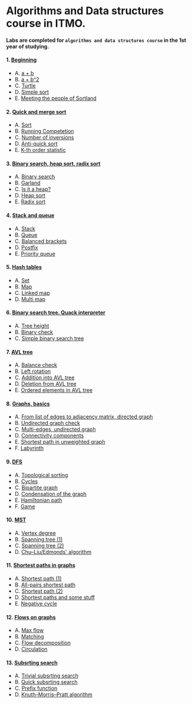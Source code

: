 # Algorithms and Data structures course in ITMO. 

#### Labs are completed for `algorithms and data structures course` in the 1st year of studying.

#### 1. [Beginning](https://github.com/Pronomuos/Algorithms_and_DS_ITMO/blob/master/lab1/tasks1.pdf)
   + A. [a + b](https://github.com/Pronomuos/Algorithms_and_DS_ITMO/blob/master/lab1/task_A.cpp) 
   + B. [a + b^2](https://github.com/Pronomuos/Algorithms_and_DS_ITMO/blob/master/lab1/task_B.cpp)
   + C. [Turtle](https://github.com/Pronomuos/Algorithms_and_DS_ITMO/blob/master/lab1/task_C.cpp)
   + D. [Simple sort](https://github.com/Pronomuos/Algorithms_and_DS_ITMO/blob/master/lab1/task_D.cpp)
   + E. [Meeting the people of Sortland](https://github.com/Pronomuos/Algorithms_and_DS_ITMO/blob/master/lab1/task_E.cpp)
#### 2. [Quick and merge sort](https://github.com/Pronomuos/Algorithms_and_DS_ITMO/blob/master/lab2/tasks2.pdf)
  + A. [Sort](https://github.com/Pronomuos/Algorithms_and_DS_ITMO/blob/master/lab2/task_A.cpp)
  + B. [Running Competetion](https://github.com/Pronomuos/Algorithms_and_DS_ITMO/blob/master/lab2/task_B.cpp)
  + C. [Number of inversions](https://github.com/Pronomuos/Algorithms_and_DS_ITMO/blob/master/lab2/task_C.cpp)
  + D. [Anti-quick sort](https://github.com/Pronomuos/Algorithms_and_DS_ITMO/blob/master/lab2/task_D.cpp)
  + E. [K-th order statistic](https://github.com/Pronomuos/Algorithms_and_DS_ITMO/blob/master/lab2/task_E.cpp)
#### 3. [Binary search, heap sort, radix sort](https://github.com/Pronomuos/Algorithms_and_DS_ITMO/blob/master/lab3/tasks3.pdf)
  + A. [Binary search](https://github.com/Pronomuos/Algorithms_and_DS_ITMO/blob/master/lab3/task_A.cpp)
  + B. [Garland](https://github.com/Pronomuos/Algorithms_and_DS_ITMO/blob/master/lab3/task_B.cpp)
  + C. [Is it a heap?](https://github.com/Pronomuos/Algorithms_and_DS_ITMO/blob/master/lab3/task_C.cpp)
  + D. [Heap sort](https://github.com/Pronomuos/Algorithms_and_DS_ITMO/blob/master/lab3/task_D.cpp)
  + E. [Radix sort](https://github.com/Pronomuos/Algorithms_and_DS_ITMO/blob/master/lab3/task_E.cpp)
 #### 4. [Stack and queue](https://github.com/Pronomuos/Algorithms_and_DS_ITMO/blob/master/lab4/tasks4.pdf)
   + A. [Stack](https://github.com/Pronomuos/Algorithms_and_DS_ITMO/blob/master/lab4/task_A.cpp)
   + B. [Queue](https://github.com/Pronomuos/Algorithms_and_DS_ITMO/blob/master/lab4/task_B.cpp)
   + C. [Balanced brackets](https://github.com/Pronomuos/Algorithms_and_DS_ITMO/blob/master/lab4/task_C.cpp)
   + D. [Postfix](https://github.com/Pronomuos/Algorithms_and_DS_ITMO/blob/master/lab4/task_D.cpp)
   + E. [Priority queue](https://github.com/Pronomuos/Algorithms_and_DS_ITMO/blob/master/lab4/task_E.cpp)
 #### 5. [Hash tables](https://github.com/Pronomuos/Algorithms_and_DS_ITMO/blob/master/lab5/tasks5.pdf)
   + A. [Set](https://github.com/Pronomuos/Algorithms_and_DS_ITMO/blob/master/lab5/task_A.cpp)
   + B. [Map](https://github.com/Pronomuos/Algorithms_and_DS_ITMO/blob/master/lab5/task_B.cpp)
   + C. [Linked map](https://github.com/Pronomuos/Algorithms_and_DS_ITMO/blob/master/lab5/task_C.cpp)
   + D. [Multi map](https://github.com/Pronomuos/Algorithms_and_DS_ITMO/blob/master/lab5/task_D.cpp)
#### 6. [Binary search tree. Quack interpreter](https://github.com/Pronomuos/Algorithms_and_DS_ITMO/blob/master/lab6/tasks6.pdf)
  + A. [Tree height](https://github.com/Pronomuos/Algorithms_and_DS_ITMO/blob/master/lab6/task_A.cpp)
  + B. [Binary check](https://github.com/Pronomuos/Algorithms_and_DS_ITMO/blob/master/lab6/task_B.cpp)
  + C. [Simple binary search tree](https://github.com/Pronomuos/Algorithms_and_DS_ITMO/blob/master/lab6/task_C.cpp)
 #### 7. [AVL tree](https://github.com/Pronomuos/Algorithms_and_DS_ITMO/blob/master/lab7/tasks7.pdf)
   + A. [Balance check](https://github.com/Pronomuos/Algorithms_and_DS_ITMO/blob/master/lab7/task_A.cpp)
   + B. [Left rotation](https://github.com/Pronomuos/Algorithms_and_DS_ITMO/blob/master/lab7/task_B.cpp)
   + C. [Addition into AVL tree](https://github.com/Pronomuos/Algorithms_and_DS_ITMO/blob/master/lab7/task_C.cpp)
   + D. [Deletion from AVL tree](https://github.com/Pronomuos/Algorithms_and_DS_ITMO/blob/master/lab7/task_D.cpp)
   + E. [Ordered elements in AVL tree](https://github.com/Pronomuos/Algorithms_and_DS_ITMO/blob/master/lab7/task_E.cpp)
 #### 8. [Graphs, basics](https://github.com/Pronomuos/Algorithms_and_DS_ITMO/blob/master/lab8/tasks8.pdf)
  + A. [From list of edges to adjacency matrix, directed graph](https://github.com/Pronomuos/Algorithms_and_DS_ITMO/blob/master/lab8/task_A.cpp)
  + B. [Undirected graph check](https://github.com/Pronomuos/Algorithms_and_DS_ITMO/blob/master/lab8/task_B.cpp)
  + C. [Multi-edges, undirected graph](https://github.com/Pronomuos/Algorithms_and_DS_ITMO/blob/master/lab8/task_C.cpp)
  + D. [Connectivity components](https://github.com/Pronomuos/Algorithms_and_DS_ITMO/blob/master/lab8/task_D.cpp)
  + E. [Shortest path in unweighted graph](https://github.com/Pronomuos/Algorithms_and_DS_ITMO/blob/master/lab8/task_E.cpp)
  + F. [Labyrinth](https://github.com/Pronomuos/Algorithms_and_DS_ITMO/blob/master/lab8/task_F.cpp)
#### 9. [DFS](https://github.com/Pronomuos/Algorithms_and_DS_ITMO/blob/master/lab9/tasks9.pdf)
  + A. [Topological sorting](https://github.com/Pronomuos/Algorithms_and_DS_ITMO/blob/master/lab9/task_A.cpp)
  + B. [Cycles](https://github.com/Pronomuos/Algorithms_and_DS_ITMO/blob/master/lab9/task_B.cpp)
  + C. [Bipartite graph](https://github.com/Pronomuos/Algorithms_and_DS_ITMO/blob/master/lab9/task_C.cpp)
  + D. [Condensation of the graph](https://github.com/Pronomuos/Algorithms_and_DS_ITMO/blob/master/lab9/task_D.cpp)
  + E. [Hamiltonian path](https://github.com/Pronomuos/Algorithms_and_DS_ITMO/blob/master/lab9/task_E.cpp)
  + F. [Game](https://github.com/Pronomuos/Algorithms_and_DS_ITMO/blob/master/lab9/task_F.cpp)
#### 10. [MST](https://github.com/Pronomuos/Algorithms_and_DS_ITMO/blob/master/lab10/tasks10.pdf)
  + A. [Vertex degree](https://github.com/Pronomuos/Algorithms_and_DS_ITMO/blob/master/lab10/task_A.cpp)
  + B. [Spanning tree (1)](https://github.com/Pronomuos/Algorithms_and_DS_ITMO/blob/master/lab10/task_B.cpp)
  + C. [Spanning tree (2)](https://github.com/Pronomuos/Algorithms_and_DS_ITMO/blob/master/lab10/task_C.cpp)
  + D. [Chu–Liu/Edmonds' algorithm](https://github.com/Pronomuos/Algorithms_and_DS_ITMO/blob/master/lab10/task_D.cpp)
 #### 11. [Shortest paths in graphs](https://github.com/Pronomuos/Algorithms_and_DS_ITMO/blob/master/lab11/tasks11.pdf)
   + A. [Shortest path (1)](https://github.com/Pronomuos/Algorithms_and_DS_ITMO/blob/master/lab11/task_A.cpp)
   + B. [All-pairs shortest path](https://github.com/Pronomuos/Algorithms_and_DS_ITMO/blob/master/lab11/task_B.cpp)
   + C. [Shortest path (2)](https://github.com/Pronomuos/Algorithms_and_DS_ITMO/blob/master/lab11/task_C.cpp)
   + D. [Shortest paths and some stuff](https://github.com/Pronomuos/Algorithms_and_DS_ITMO/blob/master/lab11/task_D.cpp)
   + E. [Negative cycle](https://github.com/Pronomuos/Algorithms_and_DS_ITMO/blob/master/lab11/task_E.cpp)
#### 12. [Flows on graphs](https://github.com/Pronomuos/Algorithms_and_DS_ITMO/blob/master/lab12/tasks12.pdf)
  + A. [Max flow](https://github.com/Pronomuos/Algorithms_and_DS_ITMO/blob/master/lab12/task_A.cpp)
  + B. [Matching](https://github.com/Pronomuos/Algorithms_and_DS_ITMO/blob/master/lab12/task_B.cpp)
  + C. [Flow decomposition](https://github.com/Pronomuos/Algorithms_and_DS_ITMO/blob/master/lab12/task_C.cpp)
  + D. [Circulation](https://github.com/Pronomuos/Algorithms_and_DS_ITMO/blob/master/lab12/task_E.cpp)
#### 13. [Subsrting search](https://github.com/Pronomuos/Algorithms_and_DS_ITMO/blob/master/lab13/tasks13.pdf)
  + A. [Trivial subsrting search](https://github.com/Pronomuos/Algorithms_and_DS_ITMO/blob/master/lab13/task_A.cpp)
  + B. [Quick subsrting search](https://github.com/Pronomuos/Algorithms_and_DS_ITMO/blob/master/lab13/task_B.cpp)
  + C. [Prefix function](https://github.com/Pronomuos/Algorithms_and_DS_ITMO/blob/master/lab13/task_C.cpp)
  + D. [Knuth–Morris–Pratt algorithm](https://github.com/Pronomuos/Algorithms_and_DS_ITMO/blob/master/lab13/task_D.cpp)

